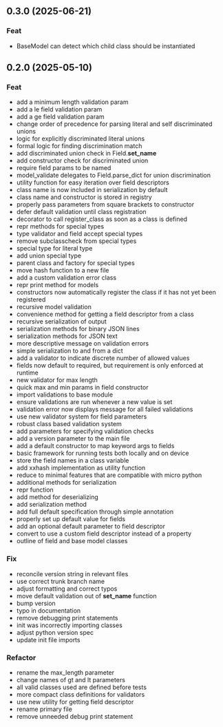## 0.3.0 (2025-06-21)

### Feat

- BaseModel can detect which child class should be instantiated

## 0.2.0 (2025-05-10)

### Feat

- add a minimum length validation param
- add a le field validation param
- add a ge field validation param
- change order of precedence for parsing literal and self discriminated unions
- logic for explicitly discriminated literal unions
- formal logic for finding discrimination match
- add discriminated union check in Field.__set_name__
- add constructor check for discriminated union
- require field params to be named
- model_validate delegates to Field.parse_dict for union discrimination
- utility function for easy iteration over field descriptors
- class name is now included in serialization by default
- class name and constructor is stored in registry
- properly pass parameters from square brackets to constructor
- defer default validation until class registration
- decorator to call register_class as soon as a class is defined
- repr methods for special types
- type validator and field accept special types
- remove subclasscheck from special types
- special type for literal type
- add union special type
- parent class and factory for special types
- move hash function to a new file
- add a custom validation error class
- repr print method for models
- constructors now automatically register the class if it has not yet been registered
- recursive model validation
- convenience method for getting a field descriptor from a class
- recursive serialization of output
- serialization methods for binary JSON lines
- serialization methods for JSON text
- more descriptive message on validation errors
- simple serialization to and from a dict
- add a validator to indicate discrete number of allowed values
- fields now default to required, but requirement is only enforced at runtime
- new validator for max length
- quick max and min params in field constructor
- import validations to base module
- ensure validations are run whenever a new value is set
- validation error now displays message for all failed validations
- use new validator system for field parameters
- robust class based validation system
- add parameters for specifying validation checks
- add a version parameter to the main file
- add a default constructor to map keyword args to fields
- basic framework for running tests both locally and on device
- store the field names in a class variable
- add xxhash implementation as utility function
- reduce to minimal features that are compatible with micro python
- additional methods for serialization
- repr function
- add method for deserializing
- add serialization method
- add full default specification through simple annotation
- properly set up default value for fields
- add an optional default parameter to field descriptor
- convert to use a custom field descriptor instead of a property
- outline of field and base model classes

### Fix

- reconcile version string in relevant files
- use correct trunk branch name
- adjust formatting and correct typos
- move default validation out of __set_name__ function
- bump version
- typo in documentation
- remove debugging print statements
- init was incorrectly importing classes
- adjust python version spec
- update init file imports

### Refactor

- rename the max_length parameter
- change names of gt and lt parameters
- all valid classes used are defined before tests
- more compact class definitions for validators
- use new utility for getting field descriptor
- rename primary file
- remove unneeded debug print statement
